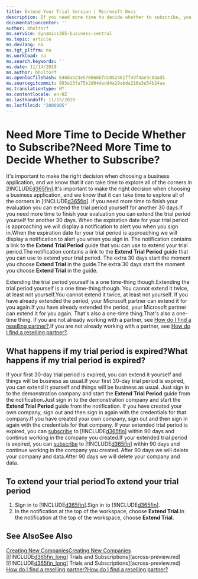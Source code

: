 ```yaml
---
title: Extend Your Trial Version | Microsoft Docs
description: If you need more time to decide whether to subscribe, you can extend your trial version.
documentationcenter: ''
author: bholtorf
ms.service: dynamics365-business-central
ms.topic: article
ms.devlang: na
ms.tgt_pltfrm: na
ms.workload: na
ms.search.keywords: ''
ms.date: 11/14/2019
ms.author: bholtorf
ms.openlocfilehash: 6468ab23e570066bfdc052461ff49f4ae3c03ad5
ms.sourcegitcommit: 893e13fa75b2d04dedd4a29abda216e3e54b24ae
ms.translationtype: HT
ms.contentlocale: en-NZ
ms.lasthandoff: 11/15/2019
ms.locfileid: "2808905"
---
```

# <a name="need-more-time-to-decide-whether-to-subscribe"></a><span data-ttu-id="0a49b-103">Need More Time to Decide Whether to Subscribe?</span><span class="sxs-lookup"><span data-stu-id="0a49b-103">Need More Time to Decide Whether to Subscribe?</span></span>
<span data-ttu-id="0a49b-104">It's important to make the right decision when choosing a business application, and we know that it can take time to explore all of the corners in [!INCLUDE[d365fin](includes/d365fin_md.md)].</span><span class="sxs-lookup"><span data-stu-id="0a49b-104">It's important to make the right decision when choosing a business application, and we know that it can take time to explore all of the corners in [!INCLUDE[d365fin](includes/d365fin_md.md)].</span></span> <span data-ttu-id="0a49b-105">If you need more time to finish your evaluation you can extend the trial period yourself for another 30 days.</span><span class="sxs-lookup"><span data-stu-id="0a49b-105">If you need more time to finish your evaluation you can extend the trial period yourself for another 30 days.</span></span> <span data-ttu-id="0a49b-106">When the expiration date for your trial period is approaching we will display a notification to alert you when you sign in.</span><span class="sxs-lookup"><span data-stu-id="0a49b-106">When the expiration date for your trial period is approaching we will display a notification to alert you when you sign in.</span></span> <span data-ttu-id="0a49b-107">The notification contains a link to the **Extend Trial Period** guide that you can use to extend your trial period.</span><span class="sxs-lookup"><span data-stu-id="0a49b-107">The notification contains a link to the **Extend Trial Period** guide that you can use to extend your trial period.</span></span> <span data-ttu-id="0a49b-108">The extra 30 days start the moment you choose **Extend Trial** in the guide.</span><span class="sxs-lookup"><span data-stu-id="0a49b-108">The extra 30 days start the moment you choose **Extend Trial** in the guide.</span></span>

<span data-ttu-id="0a49b-109">Extending the trial period yourself is a one time-thing though.</span><span class="sxs-lookup"><span data-stu-id="0a49b-109">Extending the trial period yourself is a one time-thing though.</span></span> <span data-ttu-id="0a49b-110">You cannot extend it twice, at least not yourself.</span><span class="sxs-lookup"><span data-stu-id="0a49b-110">You cannot extend it twice, at least not yourself.</span></span> <span data-ttu-id="0a49b-111">If you have already extended the period, your Microsoft partner can extend it for you again.</span><span class="sxs-lookup"><span data-stu-id="0a49b-111">If you have already extended the period, your Microsoft partner can extend it for you again.</span></span> <span data-ttu-id="0a49b-112">That's also a one-time thing.</span><span class="sxs-lookup"><span data-stu-id="0a49b-112">That's also a one-time thing.</span></span> <span data-ttu-id="0a49b-113">If you are not already working with a partner, see [How do I find a reselling partner?](across-faq.md#findpartner).</span><span class="sxs-lookup"><span data-stu-id="0a49b-113">If you are not already working with a partner, see [How do I find a reselling partner?](across-faq.md#findpartner).</span></span>

## <a name="what-happens-if-my-trial-period-is-expired"></a><span data-ttu-id="0a49b-114">What happens if my trial period is expired?</span><span class="sxs-lookup"><span data-stu-id="0a49b-114">What happens if my trial period is expired?</span></span>
<span data-ttu-id="0a49b-115">If your first 30-day trial period is expired, you can extend it yourself and things will be business as usual.</span><span class="sxs-lookup"><span data-stu-id="0a49b-115">If your first 30-day trial period is expired, you can extend it yourself and things will be business as usual.</span></span> <span data-ttu-id="0a49b-116">Just sign in to the demonstration company and start the **Extend Trial Period** guide from the notification.</span><span class="sxs-lookup"><span data-stu-id="0a49b-116">Just sign in to the demonstration company and start the **Extend Trial Period** guide from the notification.</span></span> <span data-ttu-id="0a49b-117">If you have created your own company, sign out and then sign in again with the credentials for that company.</span><span class="sxs-lookup"><span data-stu-id="0a49b-117">If you have created your own company, sign out and then sign in again with the credentials for that company.</span></span> <span data-ttu-id="0a49b-118">If your extended trial period is expired, you can [subscribe](https://go.microsoft.com/fwlink/?linkid=828659) to [!INCLUDE[d365fin](includes/d365fin_md.md)] within 90 days and continue working in the company you created.</span><span class="sxs-lookup"><span data-stu-id="0a49b-118">If your extended trial period is expired, you can [subscribe](https://go.microsoft.com/fwlink/?linkid=828659) to [!INCLUDE[d365fin](includes/d365fin_md.md)] within 90 days and continue working in the company you created.</span></span> <span data-ttu-id="0a49b-119">After 90 days we will delete your company and data.</span><span class="sxs-lookup"><span data-stu-id="0a49b-119">After 90 days we will delete your company and data.</span></span> 

## <a name="to-extend-your-trial-period"></a><span data-ttu-id="0a49b-120">To extend your trial period</span><span class="sxs-lookup"><span data-stu-id="0a49b-120">To extend your trial period</span></span>
1. <span data-ttu-id="0a49b-121">Sign in to [!INCLUDE[d365fin](includes/d365fin_md.md)].</span><span class="sxs-lookup"><span data-stu-id="0a49b-121">Sign in to [!INCLUDE[d365fin](includes/d365fin_md.md)].</span></span>
2. <span data-ttu-id="0a49b-122">In the notification at the top of the workspace, choose **Extend Trial**.</span><span class="sxs-lookup"><span data-stu-id="0a49b-122">In the notification at the top of the workspace, choose **Extend Trial**.</span></span>

## <a name="see-also"></a><span data-ttu-id="0a49b-123">See Also</span><span class="sxs-lookup"><span data-stu-id="0a49b-123">See Also</span></span>

[<span data-ttu-id="0a49b-124">Creating New Companies</span><span class="sxs-lookup"><span data-stu-id="0a49b-124">Creating New Companies</span></span>](about-new-company.md)  
<span data-ttu-id="0a49b-125">[[!INCLUDE[d365fin_long](includes/d365fin_long_md.md)] Trials and Subscriptions](across-preview.md)</span><span class="sxs-lookup"><span data-stu-id="0a49b-125">[[!INCLUDE[d365fin_long](includes/d365fin_long_md.md)] Trials and Subscriptions](across-preview.md)</span></span>  
[<span data-ttu-id="0a49b-126">How do I find a reselling partner?</span><span class="sxs-lookup"><span data-stu-id="0a49b-126">How do I find a reselling partner?</span></span>](across-faq.md#findpartner)  

